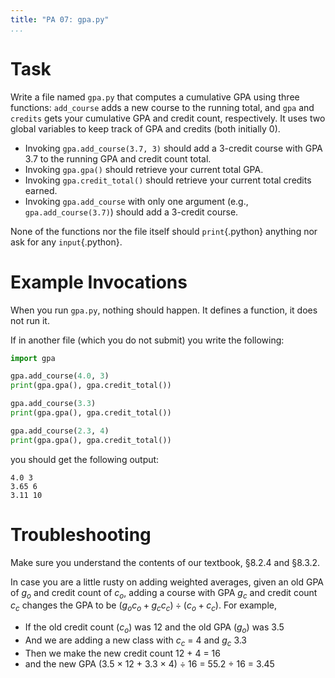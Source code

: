 ```yaml
---
title: "PA 07: gpa.py"
...
```



# Task

Write a file named `gpa.py` that computes a cumulative GPA using three functions:
`add_course` adds a new course to the running total, and `gpa` and `credits` gets your cumulative GPA and credit count, respectively.
It uses two global variables to keep track of GPA and credits (both initially 0).

-   Invoking `gpa.add_course(3.7, 3)` should add a 3-credit course with GPA 3.7 to the running GPA and credit count total.
-   Invoking `gpa.gpa()` should retrieve your current total GPA.
-   Invoking `gpa.credit_total()` should retrieve your current total credits earned.
-   Invoking `gpa.add_course` with only one argument (e.g., `gpa.add_course(3.7)`) should add a 3-credit course.

None of the functions nor the file itself should `print`{.python} anything nor ask for any `input`{.python}.

# Example Invocations

When you run `gpa.py`, nothing should happen.
It defines a function, it does not run it.

If in another file (which you do not submit) you write the following:

````python
import gpa

gpa.add_course(4.0, 3)
print(gpa.gpa(), gpa.credit_total())

gpa.add_course(3.3)
print(gpa.gpa(), gpa.credit_total())

gpa.add_course(2.3, 4)
print(gpa.gpa(), gpa.credit_total())
````

you should get the following output:

````
4.0 3
3.65 6
3.11 10
````

# Troubleshooting

Make sure you understand the contents of our textbook, §8.2.4 and §8.3.2.

In case you are a little rusty on adding weighted averages, given an old GPA of $g_o$ and credit count of $c_o$, adding a course with GPA $g_c$ and credit count $c_c$ changes the GPA to be $(g_o c_o + g_c c_c) ÷ (c_o + c_c)$. For example, 

-   If the old credit count ($c_o$) was 12 and the old GPA ($g_o$) was 3.5
-   And we are adding a new class with $c_c$ = 4 and $g_c$ 3.3
-   Then we make the new credit count 12 + 4 = 16 
-   and the new GPA (3.5 × 12 + 3.3 × 4) ÷ 16 = 55.2 ÷ 16 = 3.45

